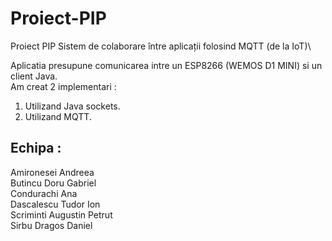 # Proiect-PIP
Proiect PIP Sistem de colaborare între aplicații folosind MQTT (de la IoT)\

Aplicatia presupune comunicarea intre un ESP8266 (WEMOS D1 MINI) si un client Java.\
Am creat 2 implementari :
1. Utilizand Java sockets.
2. Utilizand MQTT.


## Echipa :
Amironesei Andreea\
Butincu Doru Gabriel\
Condurachi Ana\
Dascalescu Tudor Ion\
Scriminti Augustin Petrut\
Sirbu Dragos Daniel
